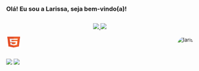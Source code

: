 ### Olá! Eu sou a Larissa, seja bem-vindo(a)!
##
<div align="center">
  <a href="https://github.com/larisloop">
  <img height="180em" src="https://github-readme-stats.vercel.app/api?username=larisloop&show_icons=true&hide=contribs,prs&cache_seconds=86400&theme=nightowl"/> 
    <img height="180em" src="https://github-readme-stats.vercel.app/api/top-langs/?username=larisloop&layout=compact&langs_count=7&theme=nightowl""/>
</div>
 
  <div style="display: inline_block"><br>
   <img align="center" alt="Larissa-HTML" height="30" width="40" src="https://raw.githubusercontent.com/devicons/devicon/master/icons/html5/html5-original.svg">
<img align="right" alt="laris" height="150" style="border-radius:50px;" src="https://c.tenor.com/W32JBtWNIiUAAAAd/baby-yoda-drink.gif" >
  </div>
  
  ##
  
  <div> 
    <a href = "mailto:larissalopescr22@outlook.com"><img src="https://img.shields.io/badge/Microsoft_Outlook-0078D4?style=for-the-badge&logo=microsoft-outlook&logoColor=white"></a>
     <a href="https://www.linkedin.com/in/larissa0395/" target="_blank"><img src="https://img.shields.io/badge/-LinkedIn-%230077B5?style=for-the-badge&logo=linkedin&logoColor=white" target="_blank"></a> 
